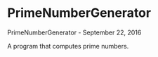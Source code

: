 # PrimeNumberGenerator

PrimeNumberGenerator - September 22, 2016

A program that computes prime numbers.  
